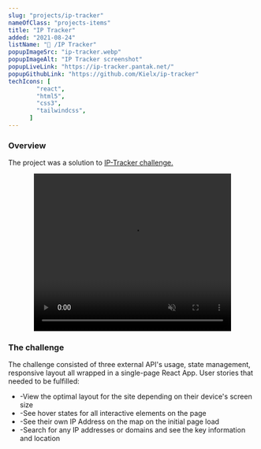 ```yaml
---
slug: "projects/ip-tracker"
nameOfClass: "projects-items"
title: "IP Tracker"
added: "2021-08-24"
listName: "🎯 /IP Tracker"
popupImageSrc: "ip-tracker.webp"
popupImageAlt: "IP Tracker screenshot"
popupLiveLink: "https://ip-tracker.pantak.net/"
popupGithubLink: "https://github.com/Kielx/ip-tracker"
techIcons: [
        "react",
        "html5",
        "css3",
        "tailwindcss",
      ]
---
```


### Overview

The project was a solution to <a href="https://www.frontendmentor.io/challenges/ip-address-tracker-I8-0yYAH0" target="_blank" rel="noopener"><span>IP-Tracker challenge.</span></a>
<div align="center">
<video width="400" height="320" controls autoplay muted preload="none" loop>
  <source src="IP-tracker-view.mp4" type="video/mp4">
  Your browser does not support the video tag.
</video>
</div>

### The challenge

The challenge consisted of three external API's usage, state management, responsive layout all wrapped in a single-page React App.
User stories that needed to be fulfilled:
<ul>
<li>-View the optimal layout for the site depending on their device's screen size</li>
<li>-See hover states for all interactive elements on the page</li>
<li>-See their own IP Address on the map on the initial page load</li>
<li>-Search for any IP addresses or domains and see the key information and location</li>

</ul>
